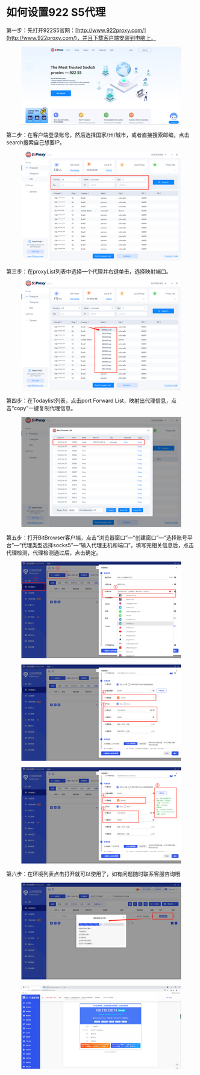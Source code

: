 # 如何设置922 S5代理

第一步：先打开922S5官网：[http://www.922proxy.com/](http://www.922proxy.com/)，并且下载客户端安装到电脑上。

<figure><img src="../../.gitbook/assets/image (68).png" alt=""><figcaption></figcaption></figure>

第二步：在客户端登录账号，然后选择国家/州/城市，或者直接搜索邮编，点击search搜索自己想要IP。

<figure><img src="../../.gitbook/assets/image (30).png" alt=""><figcaption></figcaption></figure>

第三步：在proxyList列表中选择一个代理并右键单击，选择映射端口。

<figure><img src="../../.gitbook/assets/image (48).png" alt=""><figcaption></figcaption></figure>

第四步：在Todaylist列表，点击port Forward List，映射出代理信息，点击“copy”一键复制代理信息。

<figure><img src="../../.gitbook/assets/image (60).png" alt=""><figcaption></figcaption></figure>

第五步：打开BitBrowser客户端，点击“浏览器窗口”—“创建窗口”—“选择账号平台”—“代理类型选择socks5”—“输入代理主机和端口”，填写完相关信息后，点击代理检测，代理检测通过后，点击确定。

<figure><img src="../../.gitbook/assets/image (2) (1) (1).png" alt=""><figcaption></figcaption></figure>

<figure><img src="../../.gitbook/assets/image (29).png" alt=""><figcaption></figcaption></figure>

<figure><img src="../../.gitbook/assets/image (76).png" alt=""><figcaption></figcaption></figure>

第六步：在环境列表点击打开就可以使用了，如有问题随时联系客服咨询哦

<figure><img src="../../.gitbook/assets/image (53).png" alt=""><figcaption></figcaption></figure>

<figure><img src="../../.gitbook/assets/image (55).png" alt=""><figcaption></figcaption></figure>
